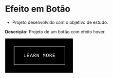 # Efeito em Botão

- Projeto desenvolvido com o objetivo de estudo.

**Descrição:** Projeto de um botão com efeito hover.

![Imagem do botão](./imagens/img-button.png)